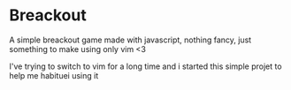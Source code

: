 # Breackout 
A simple breackout game made with javascript, nothing fancy, just something to make using only vim <3

I've trying to switch to vim for a long time and i started this simple projet to help me habituei using it
